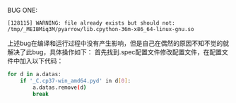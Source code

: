 BUG ONE:

```
[128115] WARNING: file already exists but should not: /tmp/_MEIBMiq3M/pyarrow/lib.cpython-36m-x86_64-linux-gnu.so
```

上述bug在编译和运行过程中没有产生影响，但是自己在偶然的原因不知不觉的就解决了此bug，具体操作如下：
首先找到.spec配置文件修改配置文件，在配置文件中加入以下代码：

```bash
for d in a.datas:
	if '_C.cp37-win_amd64.pyd' in d[0]:
		a.datas.remove(d)
		break
```
